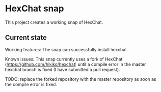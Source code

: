 # HexChat snap

This project creates a working snap of HexChat.

## Current state

Working features: The snap can successfully install hexchat

Known issues: This snap currently uses a fork of HexChat
(https://github.com/hikiko/hexchat) until a compile error in the master hexchat
branch is fixed (I have submitted a pull request).

TODO: replace the forked repository with the master repository as soon as the
compile error is fixed.
